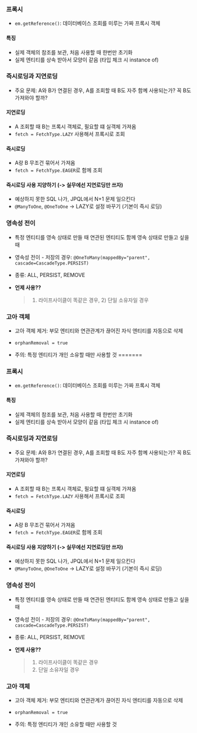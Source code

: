 ### 프록시

- `em.getReference()`: 데이터베이스 조회를 미루는 가짜 프록시 객체

#### 특징

- 실제 객체의 참조를 보관, 처음 사용할 때 한번만 초기화
- 실제 엔티티를 상속 받아서 모양이 같음 (타입 체크 시 instance of)

### 즉시로딩과 지연로딩

- 주요 문제: A와 B가 연결된 경우, A를 조회할 때 B도 자주 함꼐 사용되는가? 꼭 B도 가져와야 할까?

#### 지연로딩

- A 조회할 때 B는 프록시 객체로, 필요할 떄 실객체 가져옴
- `fetch = FetchType.LAZY` 사용해서 프록시로 조회

#### 즉시로딩

- A랑 B 무조건 묶어서 가져옴
- `fetch = FetchType.EAGER`로 함께 조회

#### 즉시로딩 사용 지양하기 (-> **실무에선 지연로딩만** 쓰자)

- 예상하지 못한 SQL 나가, JPQL에서 N+1 문제 일으킨다
- `@ManyToOne`, `@OneToOne` -> LAZY로 설정 바꾸기 (기본이 즉시 로딩)

### 영속성 전이

- 특정 엔티티를 영속 상태로 만들 때 연관된 엔티티도 함께 영속 상태로 만들고 싶을 때

- 영속성 전이 - 저장의 경우:
  `@OneToMany(mappedBy="parent", cascade=CascadeType.PERSIST)`

- 종류: ALL, PERSIST, REMOVE

- **언제 사용??**
  > 1. 라이프사이클이 똑같은 경우, 2) 단일 소유자일 경우

### 고아 객체

- 고아 객체 제거: 부모 엔티티와 연관관계가 끊어진 자식 엔티티를 자동으로 삭제
- `orphanRemoval = true`

- 주의: 특정 엔티티가 개인 소유할 때만 사용할 것
=======
### 프록시

- `em.getReference()`: 데이터베이스 조회를 미루는 가짜 프록시 객체

#### 특징

- 실제 객체의 참조를 보관, 처음 사용할 때 한번만 초기화
- 실제 엔티티를 상속 받아서 모양이 같음 (타입 체크 시 instance of)

### 즉시로딩과 지연로딩

- 주요 문제: A와 B가 연결된 경우, A를 조회할 때 B도 자주 함꼐 사용되는가? 꼭 B도 가져와야 할까?

#### 지연로딩

- A 조회할 때 B는 프록시 객체로, 필요할 떄 실객체 가져옴
- `fetch = FetchType.LAZY` 사용해서 프록시로 조회

#### 즉시로딩

- A랑 B 무조건 묶어서 가져옴
- `fetch = FetchType.EAGER`로 함께 조회

#### 즉시로딩 사용 지양하기 (-> **실무에선 지연로딩만** 쓰자)

- 예상하지 못한 SQL 나가, JPQL에서 N+1 문제 일으킨다
- `@ManyToOne`, `@OneToOne` -> LAZY로 설정 바꾸기 (기본이 즉시 로딩)

### 영속성 전이

- 특정 엔티티를 영속 상태로 만들 때 연관된 엔티티도 함께 영속 상태로 만들고 싶을 때

- 영속성 전이 - 저장의 경우:
  `@OneToMany(mappedBy="parent", cascade=CascadeType.PERSIST)`

- 종류: ALL, PERSIST, REMOVE

- **언제 사용??**
  > 1) 라이프사이클이 똑같은 경우 
  > 2) 단일 소유자일 경우

### 고아 객체

- 고아 객체 제거: 부모 엔티티와 연관관계가 끊어진 자식 엔티티를 자동으로 삭제
- `orphanRemoval = true`

- 주의: 특정 엔티티가 개인 소유할 때만 사용할 것
